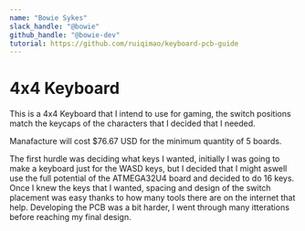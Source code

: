 ```yaml
---
name: "Bowie Sykes"
slack_handle: "@bowie"
github_handle: "@bowie-dev"
tutorial: https://github.com/ruiqimao/keyboard-pcb-guide
---
```


# 4x4 Keyboard

This is a 4x4 Keyboard that I intend to use for gaming, the switch positions match the keycaps of the characters that I decided that I needed.

Manafacture will cost $76.67 USD for the minimum quantity of 5 boards.

The first hurdle was deciding what keys I wanted, initially I was going to make a keyboard just for the WASD keys, but I decided that I might aswell use the full potential of the ATMEGA32U4 board and decided to do 16 keys.
Once I knew the keys that I wanted, spacing and design of the switch placement was easy thanks to how many tools there are on the internet that help.
Developing the PCB was a bit harder, I went through many itterations before reaching my final design.
